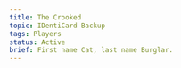 ```yaml
---
title: The Crooked
topic: IDentiCard Backup
tags: Players
status: Active
brief: First name Cat, last name Burglar. 
---
```

